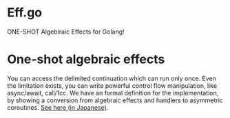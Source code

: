Eff.go
=======

ONE-SHOT Algebiraic Effects for Golang!

# One-shot algebraic effects
You can access the delimited continuation which can run only once. Even the limitation exists, you can write powerful control flow manipulation, like async/await, call/1cc.
We have an formal definition for the implementation, by showing a conversion from algebraic effects and handlers to asymmetric coroutines.
[See here (in Japanese)](https://nymphium.github.io/2018/12/09/asymmetric-coroutines%E3%81%AB%E3%82%88%E3%82%8Boneshot-algebraic-effects%E3%81%AE%E5%AE%9F%E8%A3%85.html).
